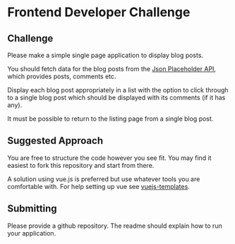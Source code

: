 # Frontend Developer Challenge

## Challenge

Please make a simple single page application to display blog posts.

You should fetch data for the blog posts from the [Json Placeholder API](https://jsonplaceholder.typicode.com/), which
provides posts, comments etc. 

Display each blog post appropriately in a list with the option to click through to a single blog post which should
be displayed with its comments (if it has any).

It must be possible to return to the listing page from a single blog post.

## Suggested Approach

You are free to structure the code however you see fit. You may find it easiest to fork this repository and start from
there. 

A solution using vue.js is preferred but use whatever tools you are comfortable with. For help setting up vue see
[vuejs-templates](https://github.com/vuejs-templates).

## Submitting

Please provide a github repository. The readme should explain how to run your application.
